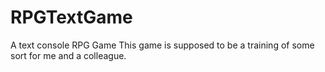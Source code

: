 # RPGTextGame
A text console RPG Game
This game is supposed to be a training of some sort for me and a colleague.
